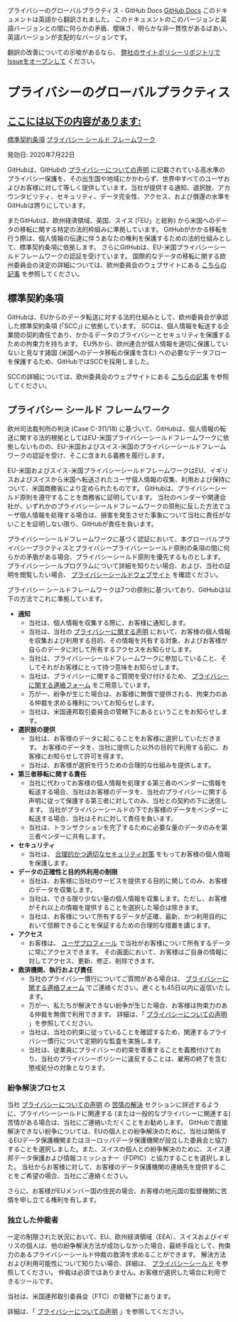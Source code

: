 プライバシーのグローバルプラクティス - GitHub Docs
[GitHub Docs](/ja)
このドキュメントは英語から翻訳されました。 このドキュメントのこのバージョンと英語バージョンとの間に何らかの矛盾、曖昧さ、明らかな非一貫性があるばあい、英語バージョンが支配的なバージョンです。

翻訳の改善についての示唆があるなら、
[弊社のサイトポリシーリポジトリでIssueをオープンして](https://github.com/github/site-policy/issues)
ください。

# プライバシーのグローバルプラクティス

## [ここには以下の内容があります:](/github/site-policy/global-privacy-practices#in-this-article)
[標準契約条項](#standard-contractual-clauses)
[プライバシー シールド フレームワーク](#privacy-shield-framework)

発効日: 2020年7月22日

GitHubは、GitHubの
[プライバシーについての声明](/ja/github/site-policy/github-privacy-statement#githubs-global-privacy-practices)
に記載されている高水準のプライバシー保護を、その出生国や地域にかかわらず、世界中すべてのユーザおよびお客様に対して等しく提供しています。当社が提供する通知、選択肢、アカウンタビリティ、セキュリティ、データ完全性、アクセス、および償還の水準をGitHubは誇りにしています。

またGitHubは、欧州経済領域、英国、スイス (「EU」と総称) から米国へのデータの移転に関する特定の法的枠組みに準拠しています。 GitHubがかかる移転を行う際は、個人情報の伝達に伴うあなたの権利を保護するための法的仕組みとして、標準契約条項に依拠します。 さらにGitHubは、EU-米国プライバシーシールドフレームワークの認証を受けています。 国際的なデータの移転に関する欧州委員会の決定の詳細については、欧州委員会のウェブサイトにある
[こちらの記事](https://ec.europa.eu/info/law/law-topic/data-protection/international-dimension-data-protection_en)
を参照してください。

## 標準契約条項

GitHubは、EUからのデータ転送に対する法的仕組みとして、欧州委員会が承認した標準契約条項 (「SCC」) に依拠しています。 SCCは、個人情報を転送する企業間の契約責任であり、かかるデータのプライバシーとセキュリティを保護するための拘束力を持ちます。 EU外から、欧州連合が個人情報を適切に保護していないと見なす諸国 (米国へのデータ移転の保護を含む) への必要なデータフローを保護するため、GitHubではSCCを採用しました。

SCCの詳細については、欧州委員会のウェブサイトにある
[こちらの記事](https://ec.europa.eu/info/law/law-topic/data-protection/international-dimension-data-protection/standard-contractual-clauses-scc_en)
を参照してください。

## プライバシー シールド フレームワーク

欧州司法裁判所の判決 (Case C-311/18) に基づいて、GitHubは、個人情報の転送に関する法的根拠としてはEU-米国プライバシーシールドフレームワークに依拠しないものの、EU-米国およびスイス-米国のプライバシーシールドフレームワークの認証を受け、そこに含まれる義務を履行します。

EU-米国およびスイス-米国プライバシーシールドフレームワークはEU、イギリスおよびスイスから米国へ転送されたユーザ個人情報の収集、利用および保持について、米国商務省により定められたものです。 GitHubは、プライバシーシールド原則を遵守することを商務省に証明しています。 当社のベンダーや関連会社が、いずれかのプライバシーシールドフレームワークの原則に反した方法でユーザ個人情報を処理する場合は、損害を発生させた事象について当社に責任がないことを証明しない限り、GitHubが責任を負います。

プライバシーシールドフレームワークに基づく認証において、本グローバルプライバシープラクティスとプライバシープライバシーシールド原則の条項の間に何らかの矛盾がある場合、プライバシーシールド原則を優先するものとします。 プライバシーシールプログラムについて詳細を知りたい場合、および、当社の証明を閲覧したい場合、
[プライバシーシールドウェブサイト](https://www.privacyshield.gov/)
を確認ください。

プライバシー シールドフレームワークは7つの原則に基づいており、GitHubは以下の方法でこれに準拠しています。

- **通知**
	- 当社は、個人情報を収集する際に、お客様に通知します。
	- 当社は、当社の
[プライバシーに関する声明](/ja/articles/github-privacy-statement)
において、お客様の個人情報を収集および利用する目的、その情報を共有する対象、およびお客様が自らのデータに対して所有するアクセスをお知らせします。
	- 当社は、プライバシーシールドフレームワークに参加していること、そしてそれがお客様にとって持つ意味をお知らせします。
	- 当社は、プライバシーに関するご質問を受け付けるため、
[プライバシーに関する連絡フォーム](https://github.com/contact/privacy)
をご用意しています。
	- 万が一、紛争が生じた場合は、お客様に無償で提供される、拘束力のある仲裁を求める権利についてお知らせします。
	- 当社は、米国連邦取引委員会の管轄下にあるということをお知らせします。
- **選択肢の提供**
	- 当社は、お客様のデータに起こることをお客様に選択していただきます。 お客様のデータを、当社に提供した以外の目的で利用する前に、お客様にお知らせして許可を得ます。
	- 当社は、お客様が選択を行うための合理的な仕組みを提供します。
- **第三者移転に関する責任**
	- 当社に代わってお客様の個人情報を処理する第三者のベンダーに情報を転送する場合、当社はお客様のデータを、当社のプライバシーに関する声明に従って保護する第三者に対してのみ、当社との契約の下に送信します。 当社がプライバシーシールドの下でお客様のデータをベンダーに転送する場合、当社はそれに対して責任を負います。
	- 当社は、トランザクションを完了するために必要な量のデータのみを第三者ベンダーに共有します。
- **セキュリティ**
	- 当社は、
[合理的かつ適切なセキュリティ対策](https://github.com/security)
をもってお客様の個人情報を保護します。
- **データの正確性と目的外利用の制限**
	- 当社は、お客様に当社のサービスを提供する目的に関してのみ、お客様のデータを収集します。
	- 当社は、できる限り少ない量の個人情報を収集します。ただし、お客様がそれ以上の情報を提供することを選択した場合は除きます。
	- 当社は、お客様について所有するデータが正確、最新、かつ利用目的において信頼できることを保証するための合理的な措置を講じます。
- **アクセス**
	- お客様は、
[ユーザプロフィール](https://github.com/settings/profile)
で当社がお客様について所有するデータに常にアクセスできます。 その画面において、お客様はご自身の情報に対してアクセス、更新、修正、削除できます。
- **救済機関、執行および責任**
	- 当社のプライバシー慣行についてご質問がある場合は、
[プライバシーに関する連絡フォーム](https://github.com/contact/privacy)
でご連絡ください。遅くとも45日以内に返信いたします。
	- 万が一、私たちが解決できない紛争が生じた場合、お客様は拘束力のある仲裁を無償で利用できます。 詳細は、「
[プライバシーについての声明](/ja/articles/github-privacy-statement)
」を参照してください。
	- 当社は、当社の約束に従っていることを確認するため、関連するプライバシー慣行について定期的な監査を実施します。
	- 当社は、従業員にプライバシーの約束を尊重することを義務付けており、当社のプライバシーポリシーに違反することは、雇用の終了を含む懲戒処分の対象となります。

### 紛争解決プロセス

当社
[プライバシーについての声明](/ja/github/site-policy/github-privacy-statement)
の
[苦情の解決](/ja/github/site-policy/github-privacy-statement#resolving-complaints)
セクションに詳述するように、プライバシーシールドに関連する (または一般的なプライバシーに関連する) 苦情がある場合は、当社にご連絡いただくことをお勧めします。 GitHubで直接解決できない紛争については、EUの個人との紛争解決のために、当社は関係するEUデータ保護機関またはヨーロッパデータ保護機関が設立した委員会と協力することを選択しました。また、スイスの個人との紛争解決のために、スイス連邦データ保護および情報コミッショナー（FDPIC）と協力することを選択しました。 当社からお客様に対して、お客様のデータ保護機関の連絡先を提供することをご希望の場合、当社にご連絡ください。

さらに、お客様がEUメンバー国の住民の場合、お客様の地元国の監督機関に苦情を申し立てる権利を有します。

### 独立した仲裁者

一定の制限された状況において、EU、欧州経済領域（EEA）、スイスおよびイギリスの個人は、他の紛争解決方法が成功しなかった場合、最終手段として、拘束力のあるプライバシーシールド仲裁の救済を求めることができます。 解決方法および利用可能性について知りたい場合、詳細は、
[プライバシーシールド](https://www.privacyshield.gov/article?id=ANNEX-I-introduction)
を参照してください。 仲裁は必須ではありません。お客様が選択した場合に利用できるツールです。

当社は、米国連邦取引委員会（FTC）の管轄下にあります。

詳細は、「
[プライバシーについての声明](/ja/articles/github-privacy-statement)
」を参照してください。
